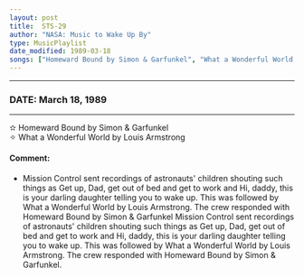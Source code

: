 ```yaml
---
layout: post
title:  STS-29
author: "NASA: Music to Wake Up By"
type: MusicPlaylist
date_modified: 1989-03-18
songs: ["Homeward Bound by Simon & Garfunkel", "What a Wonderful World by Louis Armstrong"]
---
```


----
### DATE: March 18, 1989
----
✫ Homeward Bound by Simon & Garfunkel  &nbsp;<br />
✧ What a Wonderful World by Louis Armstrong

#### Comment:
* Mission Control sent recordings of astronauts' children shouting such things as Get up, Dad, get out of bed and get to work and Hi, daddy, this is your darling daughter telling you to wake up. This was followed by What a Wonderful World by Louis Armstrong. The crew responded with Homeward Bound by Simon & Garfunkel
Mission Control sent recordings of astronauts' children shouting such things as Get up, Dad, get out of bed and get to work and Hi, daddy, this is your darling daughter telling you to wake up. This was followed by What a Wonderful World by Louis Armstrong. The crew responded with Homeward Bound by Simon & Garfunkel.



<br/>
<center>
	<a target="_blank"
	   href="https://twitter.com/intent/tweet?hashtags=Space,NASA,Playlist,NASAWakeupCalls,SpaceProgram&text=🚀 {{ page.author}}, '{{ page.songs.first }}' {{ page.title }}, {{ page.date | date: '%B %d, %Y' }}. {{ site.url }}{{ page.url }}&via=nasawakeupcalls"><i class="fab fa-twitter" alt="Tweet this page" style="font-size: 1.3em;"></i></a>
	&nbsp; 	<i class="fas fa-user-astronaut" style="font-size: 1.5em;"></i> &nbsp;
    <a id="custom_amazon_link"
       type="amzn" search="#"
       category="popular music">
    <i class="fab fa-amazon" style="font-size: 1.3em;"></i></a>
</center>

<!-- Randomly resolve an individual entry from a song array -->
<script src="/assets/javascript/seedrandom.min.js"></script>
<script>
  var wake_me_up = ["Homeward Bound by Simon & Garfunkel", "What a Wonderful World by Louis Armstrong"];
  var prng = new Math.seedrandom();
  function randomSong() {
    song = wake_me_up[Math.floor(Math.random() * wake_me_up.length)];
    var amazon_link = document.getElementById("custom_amazon_link");
    amazon_link.setAttribute("search", song);
  }
  window.onload = randomSong();
</script>
